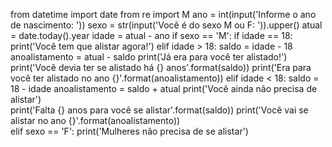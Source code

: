 from datetime import date
from re import M
ano = int(input('Informe o ano de nascimento: '))
sexo = str(input('Você é do sexo M ou F: ')).upper()
atual = date.today().year
idade = atual - ano
if sexo == 'M':
    if idade == 18:
        print('Você tem que alistar agora!')
    elif idade > 18:
        saldo = idade - 18
        anoalistamento = atual - saldo
        print('Já era para você ter alistado!')
        print('Você devia ter se alistado há {} anos'.format(saldo))
        print('Era para você ter alistado no ano {}'.format(anoalistamento))
    elif idade < 18:
        saldo = 18 - idade
        anoalistamento = saldo + atual
        print('Você ainda não precisa de alistar')  
        print('Falta {} anos para você se alistar'.format(saldo))
        print('Você vai se alistar no ano {}'.format(anoalistamento))    
elif sexo == 'F':
    print('Mulheres não precisa de se alistar')          
